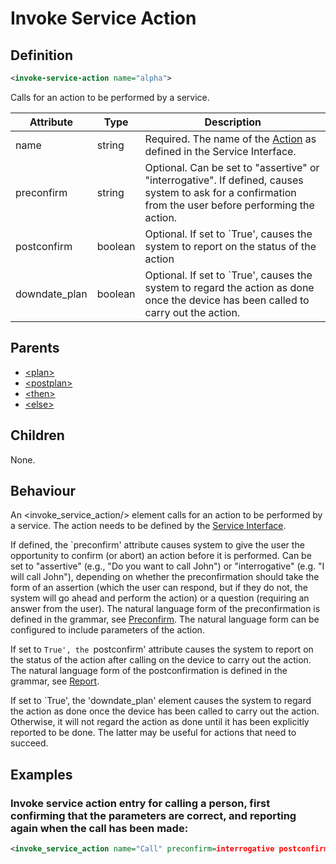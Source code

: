 # Invoke Service Action
## Definition
```xml
<invoke-service-action name="alpha">
```

Calls for an action to be performed by a service.


Attribute | Type | Description |
--- | --- | --- |
name | string | Required. The name of the [Action](/dialog-domain-description-definition/service_interface/elements/action) as defined in the Service Interface. |
preconfirm | string | Optional. Can be set to  "assertive" or "interrogative". If defined, causes system to ask for a  confirmation from the user before performing the action.   |
postconfirm | boolean | Optional. If set to `True', causes the system to report on the status of the action  |
downdate_plan | boolean | Optional. If set to `True', causes the system to regard the action as done once the device has been called to carry out the action. |


## Parents

- [<plan\>](/dialog-domain-description-definition/domain/children/plan)
- [<postplan\>](/dialog-domain-description-definition/domain/children/postplan)
- [<then\>](/dialog-domain-description-definition/domain/children/if)
- [<else\>](/dialog-domain-description-definition/domain/children/if)


## Children
None.


## Behaviour
An <invoke_service_action/> element calls for an action to be performed by a service. The action needs to be defined by the [Service Interface](/dialog-domain-description-definition/service_interface/elements/action).


If defined, the  `preconfirm' attribute causes system to give the user the opportunity to confirm (or abort) an action before  it is performed. Can be set to  "assertive" (e.g., "Do you want to call John") or "interrogative" (e.g. "I will call John"), depending on whether the preconfirmation should take the form of an assertion (which the user can respond, but if they do not, the system will go ahead and perform the action) or a question (requiring an answer from the user). The natural language form of the preconfirmation is defined in the grammar, see [Preconfirm](/dialog-domain-description-definition/grammar/elements/preconfirm/). The natural language form can be configured to include parameters of the action.

If set to `True', the `postconfirm' attribute causes the system to report on the status of the action after calling on the device to carry out the action. The natural language form of the postconfirmation is defined in the grammar, see [Report](dialog-domain-description-definition/grammar/elements/report/).

If set to `True', the 'downdate_plan' element causes the system to regard the action as done once the device has been called to carry out the action. Otherwise, it will not regard the action as done until it has been explicitly reported to be done. The latter may be useful for actions that need to succeed.

## Examples
### Invoke service action entry for calling a person, first confirming that the parameters are correct, and reporting again when the call has been made:

```xml
<invoke_service_action name="Call" preconfirm=interrogative postconfirm=True downdate_plan=False/>
```
